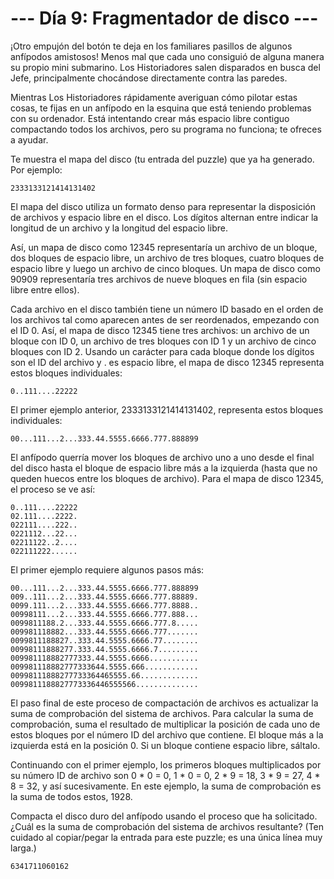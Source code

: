 # --- Día 9: Fragmentador de disco ---
¡Otro empujón del botón te deja en los familiares pasillos de algunos anfípodos amistosos! Menos mal que cada uno consiguió de alguna manera su propio mini submarino. Los Historiadores salen disparados en busca del Jefe, principalmente chocándose directamente contra las paredes.

Mientras Los Historiadores rápidamente averiguan cómo pilotar estas cosas, te fijas en un anfípodo en la esquina que está teniendo problemas con su ordenador. Está intentando crear más espacio libre contiguo compactando todos los archivos, pero su programa no funciona; te ofreces a ayudar.

Te muestra el mapa del disco (tu entrada del puzzle) que ya ha generado. Por ejemplo:

    2333133121414131402
El mapa del disco utiliza un formato denso para representar la disposición de archivos y espacio libre en el disco. Los dígitos alternan entre indicar la longitud de un archivo y la longitud del espacio libre.

Así, un mapa de disco como 12345 representaría un archivo de un bloque, dos bloques de espacio libre, un archivo de tres bloques, cuatro bloques de espacio libre y luego un archivo de cinco bloques. Un mapa de disco como 90909 representaría tres archivos de nueve bloques en fila (sin espacio libre entre ellos).

Cada archivo en el disco también tiene un número ID basado en el orden de los archivos tal como aparecen antes de ser reordenados, empezando con el ID 0. Así, el mapa de disco 12345 tiene tres archivos: un archivo de un bloque con ID 0, un archivo de tres bloques con ID 1 y un archivo de cinco bloques con ID 2. Usando un carácter para cada bloque donde los dígitos son el ID del archivo y . es espacio libre, el mapa de disco 12345 representa estos bloques individuales:

    0..111....22222
El primer ejemplo anterior, 2333133121414131402, representa estos bloques individuales:

    00...111...2...333.44.5555.6666.777.888899
El anfípodo querría mover los bloques de archivo uno a uno desde el final del disco hasta el bloque de espacio libre más a la izquierda (hasta que no queden huecos entre los bloques de archivo). Para el mapa de disco 12345, el proceso se ve así:

    0..111....22222
    02.111....2222.
    022111....222..
    0221112...22...
    02211122..2....
    022111222......
El primer ejemplo requiere algunos pasos más:

    00...111...2...333.44.5555.6666.777.888899
    009..111...2...333.44.5555.6666.777.88889.
    0099.111...2...333.44.5555.6666.777.8888..
    00998111...2...333.44.5555.6666.777.888...
    0099811188.2...333.44.5555.6666.777.8.....
    009981118882...333.44.5555.6666.777.......
    0099811188827..333.44.5555.6666.77........
    00998111888277.333.44.5555.6666.7.........
    009981118882777333.44.5555.6666...........
    009981118882777333644.5555.666............
    00998111888277733364465555.66.............
    0099811188827773336446555566..............

El paso final de este proceso de compactación de archivos es actualizar la suma de comprobación del sistema de archivos. Para calcular la suma de comprobación, suma el resultado de multiplicar la posición de cada uno de estos bloques por el número ID del archivo que contiene. El bloque más a la izquierda está en la posición 0. Si un bloque contiene espacio libre, sáltalo.

Continuando con el primer ejemplo, los primeros bloques multiplicados por su número ID de archivo son 0 * 0 = 0, 1 * 0 = 0, 2 * 9 = 18, 3 * 9 = 27, 4 * 8 = 32, y así sucesivamente. En este ejemplo, la suma de comprobación es la suma de todos estos, 1928.

Compacta el disco duro del anfípodo usando el proceso que ha solicitado. ¿Cuál es la suma de comprobación del sistema de archivos resultante? (Ten cuidado al copiar/pegar la entrada para este puzzle; es una única línea muy larga.)

`6341711060162`

## 